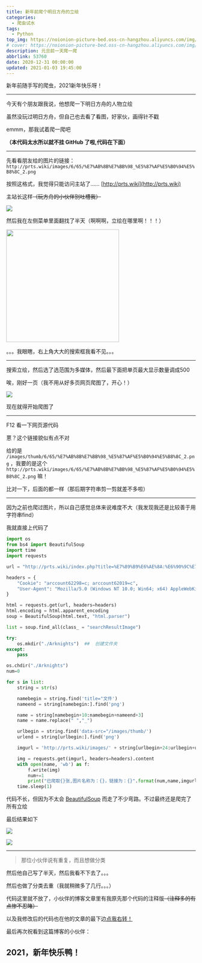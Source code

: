 ```yaml
---
title: 新年前爬个明日方舟的立绘
categories:
  - 爬虫试水
tags:
  - Python
top_img: https://noionion-picture-bed.oss-cn-hangzhou.aliyuncs.com/img/ark.png
# cover: https://noionion-picture-bed.oss-cn-hangzhou.aliyuncs.com/img/ark.png
description: 元旦前一天爬一爬
abbrlink: 53760
date: 2020-12-31 00:00:00
updated: 2021-01-03 19:45:00
---
```

新年前随手写的爬虫，2021新年快乐呀！

--------

今天有个朋友跟我说，他想爬一下明日方舟的人物立绘

虽然没玩过明日方舟，但自己也去看了看图，好家伙，画得针不戳

emmm，那我试着爬一爬吧

**（本代码太水所以就不挂 GitHub 了啦,代码在下面）**

--------

先看看朋友给的图片的链接：`http://prts.wiki/images/6/65/%E7%AB%8B%E7%BB%98_%E5%87%AF%E5%B0%94%E5%B8%8C_2.png`

按照这格式，我觉得只能访问主站了…… [http://prts.wiki](http://prts.wiki)

主站长这样~~（玩方舟的小伙伴别吐槽我）~~

![](https://noionion-picture-bed.oss-cn-hangzhou.aliyuncs.com/img/20201230232636.png)

然后我在左侧菜单里面翻找了半天（啊啊啊，立绘在哪里啊！！！）

<img src="https://cdn1.tianli0.top/gh/NotFoundNEKKO/BQBTwT@1.0/真叫人质壁分离.jpg" width="300" height="300">

。。。我眼瞎，右上角大大的搜索框我看不见。。。

--------

搜索立绘，然后选了选范围为多媒体，然后最下面把单页最大显示数量调成500

唉，刚好一页（我不用从好多页网页爬图了，开心！）

![](https://noionion-picture-bed.oss-cn-hangzhou.aliyuncs.com/img/20201230233429.png)

现在就得开始爬图了

-------

F12 看一下网页源代码

蒽？这个链接貌似有点不对

给的是 `/images/thumb/6/65/%E7%AB%8B%E7%BB%98_%E5%87%AF%E5%B0%94%E5%B8%8C_2.png` ，我要的是这个 `http://prts.wiki/images/6/65/%E7%AB%8B%E7%BB%98_%E5%87%AF%E5%B0%94%E5%B8%8C_2.png` 嘛！

比对一下，后面的都一样（那后期字符串剪一剪就差不多啦）

-------

因为之前也爬过图片，所以自己感觉总体来说难度不大（我发现我还是比较善于用字符串find）

我就直接上代码了

```python
import os
from bs4 import BeautifulSoup
import time
import requests

url = "http://prts.wiki/index.php?title=%E7%89%B9%E6%AE%8A:%E6%90%9C%E7%B4%A2&limit=500&offset=0&profile=images&search=%E7%AB%8B%E7%BB%98"

headers = {
    "Cookie": "arccount62298=c; arccount62019=c",
    "User-Agent": "Mozilla/5.0 (Windows NT 10.0; Win64; x64) AppleWebKit/537.36 (KHTML, like Gecko) Chrome/87.0.4280.88 Safari/537.36 Edg/87.0.664.66"
}

html = requests.get(url, headers=headers)
html.encoding = html.apparent_encoding
soup = BeautifulSoup(html.text, "html.parser")

list = soup.find_all(class_ = "searchResultImage")

try:
    os.mkdir("./Arknights")  ##  创建文件夹
except:
    pass

os.chdir("./Arknights")
num=0

for s in list:
    string = str(s)

    namebegin = string.find('title="文件')
    nameend = string[namebegin:].find('png')

    name = string[namebegin+10:namebegin+nameend+3]
    name = name.replace(" ","_")

    urlbegin = string.find('data-src="/images/thumb/')
    urlend = string[urlbegin:].find('png')

    imgurl = 'http://prts.wiki/images/' + string[urlbegin+24:urlbegin+urlend+3]

    img = requests.get(imgurl, headers=headers).content
    with open(name, 'wb') as f:
        f.write(img)
        num+=1
        print("已爬取{}张,图片名称为：{}，链接为：{}".format(num,name,imgurl))
    time.sleep(1)

```

代码不长，但因为不太会 [BeautifulSoup](https://beautifulsoup.readthedocs.io/zh_CN/v4.4.0/#) 而走了不少弯路。不过最终还是爬完了所有立绘

最后结果如下

![](https://noionion-picture-bed.oss-cn-hangzhou.aliyuncs.com/img/20201230234602.png)

![](https://noionion-picture-bed.oss-cn-hangzhou.aliyuncs.com/img/20201230234715.png)

--------

> 那位小伙伴说有重复，而且想做分类

然后他自己写了半天，然后我看不下去了。。。

然后也做了分类去重（我就稍微多了几行。。。）

代码这里就不放了，小伙伴的博客文章里有我原先那个代码的注释版~~（注释多的有点惨不忍睹）~~

以及我修改后的代码也在他的文章的最下边[点我右转！](https://heart-of-engine.github.io/posts/fccf.html)

最后再次祝看到这篇博客的小伙伴：

## 2021，新年快乐鸭！

